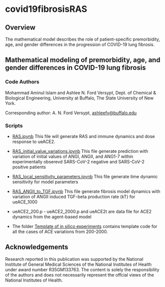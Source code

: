 # covid19fibrosisRAS

## Overview 
The mathematical model describes the role of patient-specific premorbidity, age, and gender differences in the progression of COVID-19 lung fibrosis.

## Mathematical modeling of premorbidity, age, and gender differences in COVID-19 lung fibrosis
### Code Authors
Mohammad Aminul Islam and Ashlee N. Ford Versypt, 
Dept. of Chemical & Biological Engineering,
University at Buffalo, The State University of New York.

Corresponding author: A. N. Ford Versypt, ashleefv@buffalo.edu

### Scripts

* [RAS.ipynb] This file will generate RAS and immune dynamics and dose response to ueACE2.

* [RAS_initial_value_variations.ipynb] This file generate prediction with variation of initial values of ANGI, ANGII, and ANG1-7 within experimentally obserevd SARS-CoV-2 negative and SARS-CoV-2 positive patients

* [RAS_local_sensitivity_parameters.ipynb] This file generate time dynamic sensitivity for model parameters

* [RAS_ANGII_to_TGF.ipynb] This file generate fibrosis model dynamics with variation of ANGII induced TGF-beta production rate (kT) for ueACE_1000

* ueACE2_200.p - ueACE2_2000.p and ueACE2t are data file for ACE2 dynamics from the agent-based model

* The folder [Template of in silico experiments] contains template code for all the cases of ACE variations from 200-2000.


[RAS.ipynb]: https://github.com/ashleefv/covid19fibrosisRAS/blob/master/RAS.ipynb
[RAS_local_sensitivity_parameters.ipynb]: https://github.com/ashleefv/covid19fibrosisRAS/blob/master/RAS_local_sensitivity_parameters.ipynb
[RAS_initial_value_variations.ipynb]: https://github.com/ashleefv/covid19fibrosisRAS/blob/master/RAS_local_sensitivity_parameters.ipynb
[RAS_ANGII_to_TGF.ipynb]: https://github.com/ashleefv/covid19fibrosisRAS/blob/master/RAS_ANGII_to_TGF.ipynb
[Template of in silico experiments]: https://github.com/ashleefv/covid19fibrosisRAS/tree/master/Template%20of%20in%20silico%20experiments


## Acknowledgements
Research reported in this publication was supported by the National Institute of General Medical Sciences of the National Institutes of Health under award number R35GM133763. The content is solely the responsibility of the authors and does not necessarily represent the offcial views of the National Institutes of Health.
